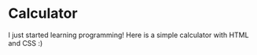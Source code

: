 # Calculator

I just started learning programming! Here is a simple calculator with HTML and CSS :)


